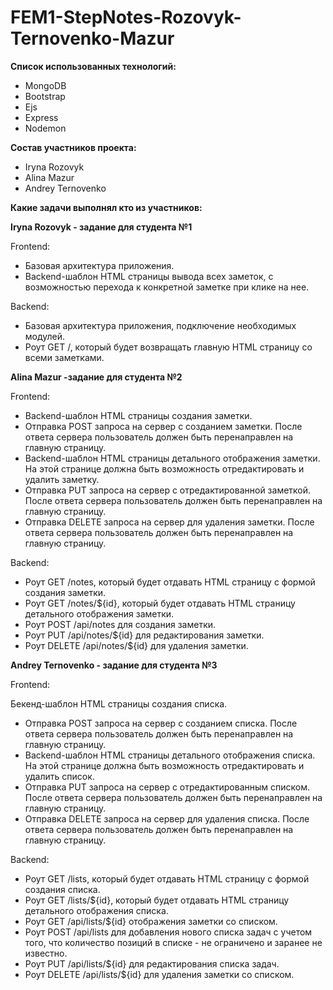 # FEM1-StepNotes-Rozovyk-Ternovenko-Mazur

**Список использованных технологий:**
* MongoDB
* Bootstrap
* Ejs
* Express
* Nodemon


**Состав участников проекта:**
* Iryna Rozovyk
* Alina Mazur
* Andrey Ternovenko

**Какие задачи выполнял кто из участников:**

**Iryna Rozovyk - задание для студента №1**
                  
Frontend:
                  
* Базовая архитектура приложения.
* Backend-шаблон HTML страницы вывода всех заметок, с возможностью перехода к конкретной заметке при клике на нее.
                  
                  
Backend:
                  
* Базовая архитектура приложения, подключение необходимых модулей.
* Роут GET /, который будет возвращать главную HTML страницу со всеми заметками.

**Alina Mazur -задание для студента №2**

Frontend:

* Backend-шаблон HTML страницы создания заметки.
* Отправка POST запроса на сервер с созданием заметки. После ответа сервера пользователь должен быть перенаправлен на главную страницу.
* Backend-шаблон HTML страницы детального отображения заметки. На этой странице должна быть возможность отредактировать и удалить заметку.
* Отправка PUT запроса на сервер с отредактированной заметкой. После ответа сервера пользователь должен быть перенаправлен на главную страницу.
* Отправка DELETE запроса на сервер для удаления заметки. После ответа сервера пользователь должен быть перенаправлен на главную страницу.


Backend:

* Роут GET /notes, который будет отдавать HTML страницу с формой создания заметки.
* Роут GET /notes/${id}, который будет отдавать HTML страницу детального отображения заметки.
* Роут POST /api/notes для создания заметки.
* Роут PUT /api/notes/${id} для редактирования заметки.
* Роут DELETE /api/notes/${id} для удаления заметки.

**Andrey Ternovenko - задание для студента №3**
                      
Frontend:
                      
Бекенд-шаблон HTML страницы создания списка.
* Отправка POST запроса на сервер с созданием списка. После ответа сервера пользователь должен быть перенаправлен на главную страницу.
* Backend-шаблон HTML страницы детального отображения списка. На этой странице должна быть возможность отредактировать и удалить список.
* Отправка PUT запроса на сервер с отредактированным списком. После ответа сервера пользователь должен быть перенаправлен на главную страницу.
* Отправка DELETE запроса на сервер для удаления списка. После ответа сервера пользователь должен быть перенаправлен на главную страницу.
                      
                      
Backend:
                      
* Роут GET /lists, который будет отдавать HTML страницу с формой создания списка.
* Роут GET /lists/${id}, который будет отдавать HTML страницу детального отображения списка.
* Роут GET /api/lists/${id} отображения заметки со списком.
* Роут POST /api/lists для добавления нового списка задач с учетом того, что количество позиций в списке - не ограничено и заранее не известно.
* Роут PUT /api/lists/${id} для редактирования списка задач.
* Роут DELETE /api/lists/${id} для удаления заметки со списком.